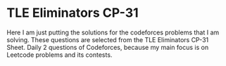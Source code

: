 # TLE Eliminators CP-31
Here I am just putting the solutions for the codeforces problems that I am solving.
These questions are selected from the TLE Eliminators CP-31 Sheet.
Daily 2 questions of Codeforces, because my main focus is on Leetcode problems and its contests.
